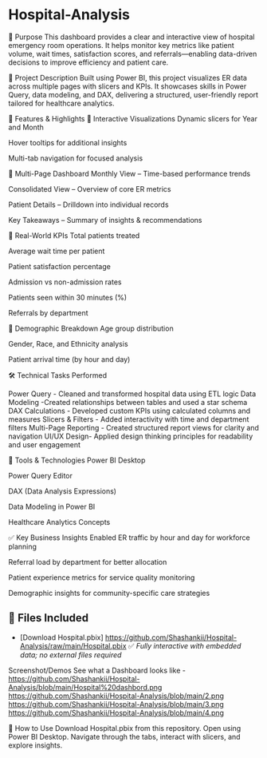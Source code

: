 # Hospital-Analysis
📌 Purpose
This dashboard provides a clear and interactive view of hospital emergency room operations. It helps monitor key metrics like patient volume, wait times, satisfaction scores, and referrals—enabling data-driven decisions to improve efficiency and patient care.

📝 Project Description
Built using Power BI, this project visualizes ER data across multiple pages with slicers and KPIs. It showcases skills in Power Query, data modeling, and DAX, delivering a structured, user-friendly report tailored for healthcare analytics.

🌟 Features & Highlights
🔹 Interactive Visualizations
Dynamic slicers for Year and Month

Hover tooltips for additional insights

Multi-tab navigation for focused analysis

🔹 Multi-Page Dashboard
Monthly View – Time-based performance trends

Consolidated View – Overview of core ER metrics

Patient Details – Drilldown into individual records

Key Takeaways – Summary of insights & recommendations

🔹 Real-World KPIs
Total patients treated

Average wait time per patient

Patient satisfaction percentage

Admission vs non-admission rates

Patients seen within 30 minutes (%)

Referrals by department

🔹 Demographic Breakdown
Age group distribution

Gender, Race, and Ethnicity analysis

Patient arrival time (by hour and day)

🛠 Technical Tasks Performed

Power Query	- Cleaned and transformed hospital data using ETL logic
Data Modeling	-Created relationships between tables and used a star schema
DAX Calculations - Developed custom KPIs using calculated columns and measures
Slicers & Filters	- Added interactivity with time and department filters
Multi-Page Reporting - Created structured report views for clarity and navigation
UI/UX Design- Applied design thinking principles for readability and user engagement

🔧 Tools & Technologies
Power BI Desktop

Power Query Editor

DAX (Data Analysis Expressions)

Data Modeling in Power BI

Healthcare Analytics Concepts


✅ Key Business Insights Enabled
ER traffic by hour and day for workforce planning

Referral load by department for better allocation

Patient experience metrics for service quality monitoring

Demographic insights for community-specific care strategies




## 📁 Files Included
- [Download Hospital.pbix] https://github.com/Shashankii/Hospital-Analysis/raw/main/Hospital.pbix
✅ *Fully interactive with embedded data; no external files required*

Screenshot/Demos
See what a Dashboard looks like - https://github.com/Shashankii/Hospital-Analysis/blob/main/Hospital%20dashbord.png
https://github.com/Shashankii/Hospital-Analysis/blob/main/2.png
https://github.com/Shashankii/Hospital-Analysis/blob/main/3.png
https://github.com/Shashankii/Hospital-Analysis/blob/main/4.png


🧩 How to Use
Download Hospital.pbix from this repository.
Open using Power BI Desktop.
Navigate through the tabs, interact with slicers, and explore insights.

